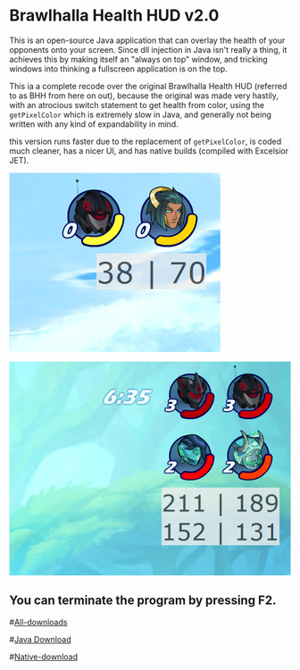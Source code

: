# Brawlhalla Health HUD v2.0

This is an open-source Java application that can overlay the health of your opponents onto your screen. Since dll injection in Java isn't really a thing, it achieves this by making itself an "always on top" window, and tricking windows into thinking a fullscreen application is on the top.

This ia a complete recode over the original Brawlhalla Health HUD (referred to as BHH from here on out), because the original was made very hastily, with an atrocious switch statement to get health from color, using the `getPixelColor` which is extremely slow in Java, and generally not being written with any kind of expandability in mind.

this version runs faster due to the replacement of `getPixelColor`, is coded much cleaner, has a nicer UI, and has native builds (compiled with Excelsior JET).

![picture](img/1s.png)

![picture](img/2s.png)

## You can terminate the program by pressing F2.

#[All-downloads](https://bitbucket.org/BFCEHF/brawlhalla-health-hud-v2.0/downloads/)

#[Java Download](https://bitbucket.org/BFCEHF/brawlhalla-health-hud-v2.0/downloads/BHH2.jar)

#[Native-download](https://bitbucket.org/BFCEHF/brawlhalla-health-hud-v2.0/downloads/BHH2-native.7z)